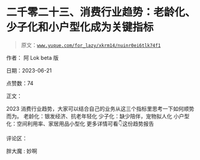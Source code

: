 # 二千零二十三、消费行业趋势：老龄化、少子化和小户型化成为关键指标

> 原文：[`www.yuque.com/for_lazy/xkrm14/nuinr0ei6tlk74f1`](https://www.yuque.com/for_lazy/xkrm14/nuinr0ei6tlk74f1)

作者： 阿 Lok beta 版

日期：2023-06-21

点赞数：74

正文：

2023 消费行业趋势，大家可以结合自己的业务从这三个指标里思考一下如何顺势而为。 老龄化：银发经济、抗老年轻化 少子化：缺少陪伴，宠物拟人化 小户型化：空间利用率、家居用品小型化 更多详情可看👇这份趋势报告

评论区：

胖大魔 : 妙啊

